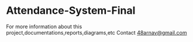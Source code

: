 # Attendance-System-Final
For more information about this project,documentations,reports,diagrams,etc Contact 48arnav@gmail.com
